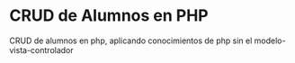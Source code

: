 # CRUD de Alumnos en PHP

CRUD de alumnos en php, aplicando conocimientos de php sin el modelo-vista-controlador
